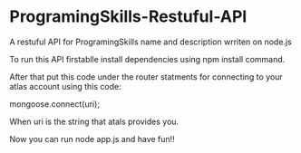 # ProgramingSkills-Restuful-API
A restuful API for ProgramingSkills name and description wrriten on node.js

To run this API firstablle install dependencies using npm install command.

After that put this code under the router statments for connecting to your atlas account using this code:

 mongoose.connect(uri);
 
 When uri is the string that atals provides you.
 
 Now you can run node app.js and have fun!!
